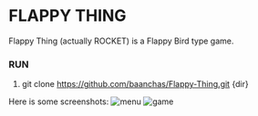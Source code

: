 # FLAPPY THING
Flappy Thing (actually ROCKET) is a Flappy Bird type game.
### RUN
1) git clone https://github.com/baanchas/Flappy-Thing.git {dir}

Here is some screenshots:
![menu](https://drive.google.com/file/d/1XjAApGxRTo_VAUEmNPtR7zGF_5RSdz8D/view?usp=sharing)
![game](https://drive.google.com/file/d/19UfH1ZculYgu2ji1S6wDkLdAFHsk5F_6/view?usp=sharing)

